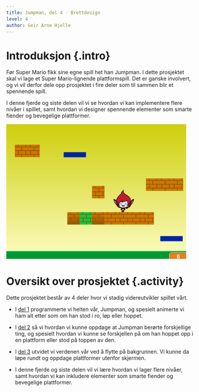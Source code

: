 ```yaml
---
title: Jumpman, del 4 - Brettdesign
level: 4
author: Geir Arne Hjelle
---
```


# Introduksjon {.intro}

Før Super Mario fikk sine egne spill het han Jumpman. I dette
prosjektet skal vi lage et Super Mario-lignende plattformspill. Det er
ganske involvert, og vi vil derfor dele opp prosjektet i fire deler
som til sammen blir et spennende spill.

I denne fjerde og siste delen vil vi se hvordan vi kan implementere
flere nivåer i spillet, samt hvordan vi designer spennende elementer
som smarte fiender og bevegelige plattformer.

![](jumpman_4_design.png)

# Oversikt over prosjektet {.activity}

Dette prosjektet består av 4 deler hvor vi stadig videreutvikler
spillet vårt.

+ I [del 1](jumpman_1_animasjon.html) programmerte vi helten vår,
  Jumpman, og spesielt animerte vi ham alt etter som om han stod i ro,
  løp eller hoppet.

+ I [del 2](jumpman_2_kollisjon.html) så vi hvordan vi kunne oppdage
  at Jumpman berørte forskjellige ting, og spesielt hvordan vi kunne se
  forskjellen på om han hoppet opp i en plattform eller stod på toppen
  av den.

+ I [del 3](jumpman_3_skrolling.html) utvidet vi verdenen vår ved å
  flytte på bakgrunnen. Vi kunne da løpe rundt og oppdage plattformer
  utenfor skjermen.

+ I denne fjerde og siste delen vil vi lære hvordan vi lager flere
  nivåer, samt hvordan vi kan inkludere elementer som smarte fiender
  og bevegelige plattformer.
